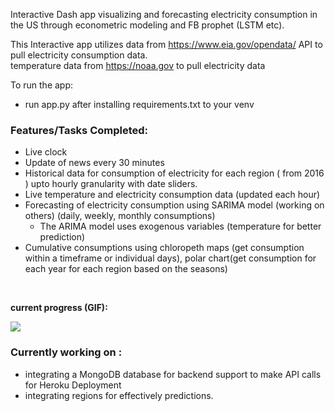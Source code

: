 Interactive Dash app visualizing and forecasting electricity consumption in the US through econometric modeling and FB prophet (LSTM etc).

This Interactive app utilizes data from https://www.eia.gov/opendata/ API to pull electricity consumption data.<br>
temperature data from https://noaa.gov to pull electricity data 

To run the app:
- run app.py after installing requirements.txt to your venv

### Features/Tasks Completed:
- Live clock
- Update of news every 30 minutes
- Historical data for consumption of electricity for each region ( from 2016 ) upto hourly granularity with date sliders.
- Live temperature and electricity consumption data (updated each hour) 
- Forecasting of electricity consumption using SARIMA model (working on others) (daily, weekly, monthly consumptions)
    - The ARIMA model uses exogenous variables (temperature for better prediction)
- Cumulative consumptions using chloropeth maps (get consumption within a timeframe or individual days), polar chart(get consumption for each year for each region based on the seasons)
<br>

__current progress (GIF):__

![](demo.gif)


### Currently working on :
- integrating a MongoDB database for backend support to make API calls for Heroku Deployment
- integrating regions for effectively predictions.




